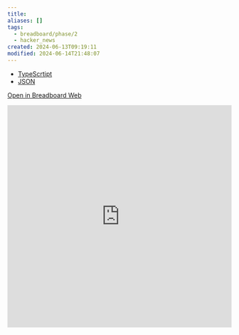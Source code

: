 ```yaml
---
title:
aliases: []
tags:
  - breadboard/phase/2
  - hacker_news
created: 2024-06-13T09:19:11
modified: 2024-06-14T21:48:07
---
```


- [TypeScrtipt](https://github.com/breadboard-ai/breadboard/blob/main/packages/breadboard-web/src/boards/hacker-news-algolia-search.ts)
- [JSON](https://github.com/breadboard-ai/breadboard/blob/main/packages/breadboard-web/public/graphs/hacker-news-algolia-search.json)

[Open in Breadboard Web](https://breadboard-ai.web.app/?board=https://raw.githubusercontent.com/breadboard-ai/breadboard/main/packages/breadboard-web/public/graphs/hacker-news-algolia-search.json)

<iframe src="https://breadboard-ai.web.app/?board=https://raw.githubusercontent.com/breadboard-ai/breadboard/main/packages/breadboard-web/public/graphs/hacker-news-algolia-search.json&embed" style="width: 100%; height: 500px; border: 0;"></iframe>
